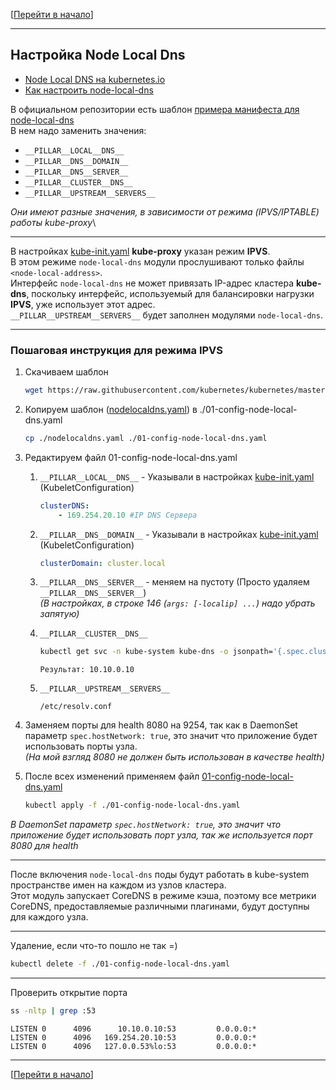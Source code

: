 [[Перейти в начало](../../README.md)]

---

## Настройка Node Local Dns

* [Node Local DNS на kubernetes.io](https://kubernetes.io/docs/tasks/administer-cluster/nodelocaldns/)
* [Как настроить node-local-dns](https://github.com/kubernetes/kubernetes/blob/master/cluster/addons/dns/nodelocaldns/README.md)

В официальном репозитории есть шаблон [примера манифеста для node-local-dns](https://github.com/kubernetes/kubernetes/blob/master/cluster/addons/dns/nodelocaldns/nodelocaldns.yaml)\
В нем надо заменить значения:

* `__PILLAR__LOCAL__DNS__`
* `__PILLAR__DNS__DOMAIN__`
* `__PILLAR__DNS__SERVER__`
* `__PILLAR__CLUSTER__DNS__`
* `__PILLAR__UPSTREAM__SERVERS__`

*Они имеют разные значения, в зависимости от режима (IPVS/IPTABLE) работы kube-proxy*\

---

В настройках [kube-init.yaml](../03-first-control-plane/README.md) **kube-proxy** указан режим **IPVS**.\
В этом режиме `node-local-dns` модули прослушивают только файлы `<node-local-address>`.\
Интерфейс `node-local-dns` не может привязать IP-адрес кластера **kube-dns**, поскольку интерфейс, используемый для балансировки нагрузки **IPVS**, уже использует этот адрес.\
`__PILLAR__UPSTREAM__SERVERS__` будет заполнен модулями `node-local-dns`.

---

### Пошаговая инструкция для режима IPVS
1. Скачиваем шаблон
   ```bash
   wget https://raw.githubusercontent.com/kubernetes/kubernetes/master/cluster/addons/dns/nodelocaldns/nodelocaldns.yaml
   ```
   
2. Копируем шаблон ([nodelocaldns.yaml](./nodelocaldns.yaml)) в ./01-config-node-local-dns.yaml
    ```bash
    cp ./nodelocaldns.yaml ./01-config-node-local-dns.yaml
    ```

3. Редактируем файл 01-config-node-local-dns.yaml

   1. `__PILLAR__LOCAL__DNS__` - Указывали в настройках [kube-init.yaml](../03-first-control-plane/README.md) (KubeletConfiguration)

       ```yaml
       clusterDNS:
           - 169.254.20.10 #IP DNS Сервера
       ```

   2. `__PILLAR__DNS__DOMAIN__` - Указывали в настройках [kube-init.yaml](../03-first-control-plane/README.md) (KubeletConfiguration)

       ```yaml
       clusterDomain: cluster.local
       ```

   3. `__PILLAR__DNS__SERVER__` - меняем на пустоту (Просто удаляем `__PILLAR__DNS__SERVER__`)\
      *(В настройках, в строке 146 (`args: [-localip] ...`) надо убрать запятую)*
 
   4. `__PILLAR__CLUSTER__DNS__` 

       ```bash
       kubectl get svc -n kube-system kube-dns -o jsonpath='{.spec.clusterIP}'
       ```
       ```
       Результат: 10.10.0.10
       ```
   
   5. `__PILLAR__UPSTREAM__SERVERS__`
       ```
       /etc/resolv.conf
       ```       
4. Заменяем порты для health 8080 на 9254, так как в DaemonSet параметр `spec.hostNetwork: true`, это значит что приложение будет использовать порты узла.\
   *(На мой взгляд 8080 не должен быть использован в качестве health)*

5. После всех изменений применяем файл [01-config-node-local-dns.yaml](./01-config-node-local-dns.yaml)
    ```bash
    kubectl apply -f ./01-config-node-local-dns.yaml
    ```

*В DaemonSet параметр `spec.hostNetwork: true`, это значит что приложение будет использовать порт узла,
так же используется порт 8080 для health*

---

После включения `node-local-dns` поды будут работать в kube-system пространстве имен на каждом из узлов кластера.\
Этот модуль запускает CoreDNS в режиме кэша, поэтому все метрики CoreDNS, предоставляемые различными плагинами, будут доступны для каждого узла.

---
Удаление, если что-то пошло не так =)

```bash
kubectl delete -f ./01-config-node-local-dns.yaml
```

---

Проверить открытие порта
```bash
ss -nltp | grep :53
```
```
LISTEN 0      4096      10.10.0.10:53         0.0.0.0:*
LISTEN 0      4096   169.254.20.10:53         0.0.0.0:*
LISTEN 0      4096   127.0.0.53%lo:53         0.0.0.0:*
```

---

[[Перейти в начало](../../README.md)]